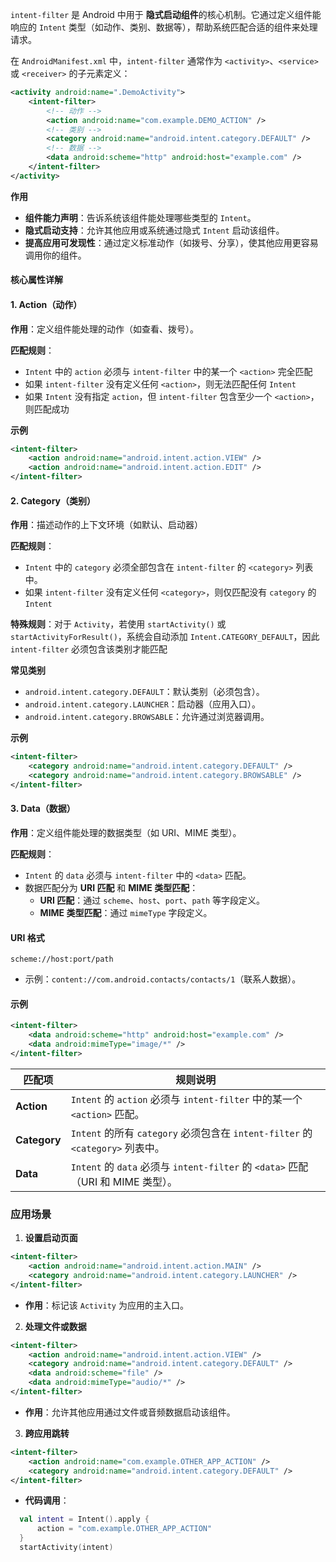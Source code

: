 
`intent-filter` 是 Android 中用于 **隐式启动组件**的核心机制。它通过定义组件能响应的 `Intent` 类型（如动作、类别、数据等），帮助系统匹配合适的组件来处理请求。

在 `AndroidManifest.xml` 中，`intent-filter` 通常作为 `<activity>`、`<service>` 或 `<receiver>` 的子元素定义：

```xml
<activity android:name=".DemoActivity">
    <intent-filter>
        <!-- 动作 -->
        <action android:name="com.example.DEMO_ACTION" />
        <!-- 类别 -->
        <category android:name="android.intent.category.DEFAULT" />
        <!-- 数据 -->
        <data android:scheme="http" android:host="example.com" />
    </intent-filter>
</activity>
```

**作用**
- **组件能力声明**：告诉系统该组件能处理哪些类型的 `Intent`。
- **隐式启动支持**：允许其他应用或系统通过隐式 `Intent` 启动该组件。
- **提高应用可发现性**：通过定义标准动作（如拨号、分享），使其他应用更容易调用你的组件。

#### **核心属性详解**

#### **1. Action（动作）**

**作用**：定义组件能处理的动作（如查看、拨号）。

**匹配规则**：
  - `Intent` 中的 `action` 必须与 `intent-filter` 中的某一个 `<action>` 完全匹配
  - 如果 `intent-filter` 没有定义任何 `<action>`，则无法匹配任何 `Intent`
  - 如果 `Intent` 没有指定 `action`，但 `intent-filter` 包含至少一个 `<action>`，则匹配成功

**示例**

```xml
<intent-filter>
    <action android:name="android.intent.action.VIEW" />
    <action android:name="android.intent.action.EDIT" />
</intent-filter>
```

#### **2. Category（类别）**

**作用**：描述动作的上下文环境（如默认、启动器）

**匹配规则**：
  - `Intent` 中的 `category` 必须全部包含在 `intent-filter` 的 `<category>` 列表中。
  - 如果 `intent-filter` 没有定义任何 `<category>`，则仅匹配没有 `category` 的 `Intent`
  
  **特殊规则**：对于 `Activity`，若使用 `startActivity()` 或 `startActivityForResult()`，系统会自动添加 `Intent.CATEGORY_DEFAULT`，因此 `intent-filter` 必须包含该类别才能匹配

**常见类别**
- `android.intent.category.DEFAULT`：默认类别（必须包含）。
- `android.intent.category.LAUNCHER`：启动器（应用入口）。
- `android.intent.category.BROWSABLE`：允许通过浏览器调用。

**示例**

```xml
<intent-filter>
    <category android:name="android.intent.category.DEFAULT" />
    <category android:name="android.intent.category.BROWSABLE" />
</intent-filter>
```

#### **3. Data（数据）**

**作用**：定义组件能处理的数据类型（如 URI、MIME 类型）。

**匹配规则**：
  - `Intent` 的 `data` 必须与 `intent-filter` 中的 `<data>` 匹配。
  - 数据匹配分为 **URI 匹配** 和 **MIME 类型匹配**：
    - **URI 匹配**：通过 `scheme`、`host`、`port`、`path` 等字段定义。
    - **MIME 类型匹配**：通过 `mimeType` 字段定义。

#### **URI 格式**
```
scheme://host:port/path
```
- 示例：`content://com.android.contacts/contacts/1`（联系人数据）。

#### **示例**
```xml
<intent-filter>
    <data android:scheme="http" android:host="example.com" />
    <data android:mimeType="image/*" />
</intent-filter>
```

| 匹配项          | 规则说明                                                                |
| ------------ | ------------------------------------------------------------------- |
| **Action**   | `Intent` 的 `action` 必须与 `intent-filter` 中的某一个 `<action>` 匹配。        |
| **Category** | `Intent` 的所有 `category` 必须包含在 `intent-filter` 的 `<category>` 列表中。   |
| **Data**     | `Intent` 的 `data` 必须与 `intent-filter` 的 `<data>` 匹配（URI 和 MIME 类型）。 |
### **应用场景**

1. **设置启动页面**

```xml
<intent-filter>
    <action android:name="android.intent.action.MAIN" />
    <category android:name="android.intent.category.LAUNCHER" />
</intent-filter>
```

- **作用**：标记该 `Activity` 为应用的主入口。

2. **处理文件或数据**

```xml
<intent-filter>
    <action android:name="android.intent.action.VIEW" />
    <category android:name="android.intent.category.DEFAULT" />
    <data android:scheme="file" />
    <data android:mimeType="audio/*" />
</intent-filter>
```

- **作用**：允许其他应用通过文件或音频数据启动该组件。

3. **跨应用跳转**

```xml
<intent-filter>
    <action android:name="com.example.OTHER_APP_ACTION" />
    <category android:name="android.intent.category.DEFAULT" />
</intent-filter>
```

- **代码调用**：

```kotlin
  val intent = Intent().apply {
      action = "com.example.OTHER_APP_ACTION"
  }
  startActivity(intent)
```
